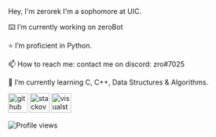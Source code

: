 

Hey, I'm zerorek
I'm a sophomore at UIC.

⌨️ I’m currently working on zeroBot

⭐ I’m proficient in Python.

📫 How to reach me: contact me on discord: zro#7025

🌱 I’m currently learning C, C++, Data Structures & Algorithms.


[<img src='https://cdn.jsdelivr.net/npm/simple-icons@3.0.1/icons/github.svg' alt='github' height='40'>](https://github.com/zerorek)  [<img src='https://cdn.jsdelivr.net/npm/simple-icons@3.0.1/icons/stackoverflow.svg' alt='stackoverflow' height='40'>](https://stackoverflow.com/users/17368666)  [<img src='https://cdn.jsdelivr.net/npm/simple-icons@3.0.1/icons/visualstudiocode.svg' alt='visualstudiocode' height='40'>](https://code.visualstudio.com/)  

![Profile views](https://gpvc.arturio.dev/zerorek)  

